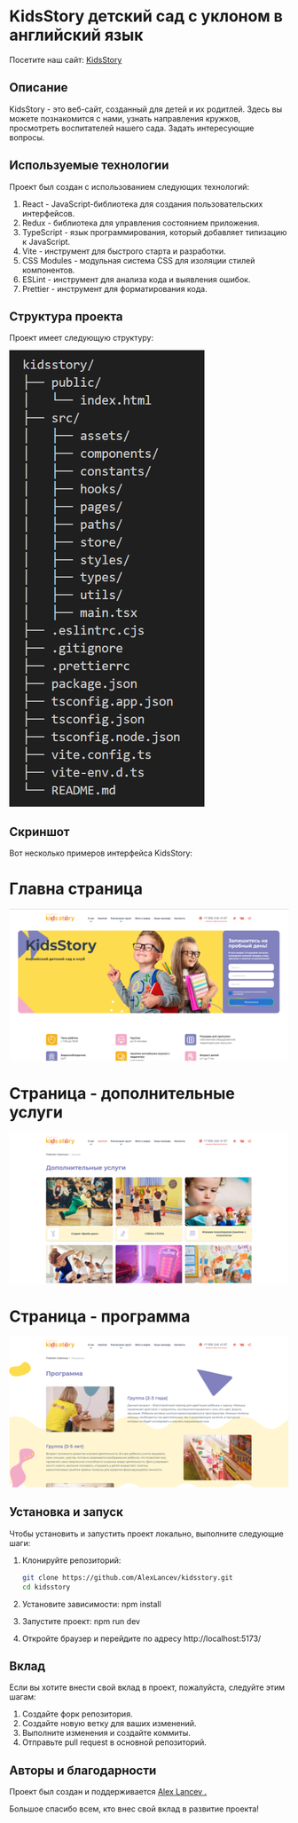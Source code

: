 # KidsStory детский сад с уклоном в английский язык

Посетите наш сайт: [KidsStory](https://kidsstory-tau.vercel.app/)

## Описание

KidsStory - это веб-сайт, созданный для детей и их родитлей. Здесь вы можете познакомится с нами, узнать направления кружков, просмотреть воспитателей нашего сада. Задать интересующие вопросы.

## Используемые технологии
Проект был создан с использованием следующих технологий:

1. React - JavaScript-библиотека для создания пользовательских интерфейсов.
2. Redux - библиотека для управления состоянием приложения.
3. TypeScript - язык программирования, который добавляет типизацию к JavaScript.
4. Vite - инструмент для быстрого старта и разработки.
5. CSS Modules - модульная система CSS для изоляции стилей компонентов.
6. ESLint - инструмент для анализа кода и выявления ошибок.
7. Prettier - инструмент для форматирования кода.

## Структура проекта
Проект имеет следующую структуру:

![Структура проекта](/public/screenshots/structure.png)

## Скриншот
Вот несколько примеров интерфейса KidsStory:

# Главна страница

![Главная страница](/public/screenshots/hero.png)

# Страница - дополнительные услуги

![Дополнительные услуги](/public/screenshots/services.png)

# Страница - программа

![Программа занятии](/public/screenshots/prog.png)

## Установка и запуск

Чтобы установить и запустить проект локально, выполните следующие шаги:

1. Клонируйте репозиторий:
   ```bash
   git clone https://github.com/AlexLancev/kidsstory.git
   cd kidsstory

2. Установите зависимости: npm install

3. Запустите проект: npm run dev

4. Откройте браузер и перейдите по адресу http://localhost:5173/

## Вклад
Если вы хотите внести свой вклад в проект, пожалуйста, следуйте этим шагам:

1. Создайте форк репозитория.
2. Создайте новую ветку для ваших изменений.
3. Выполните изменения и создайте коммиты.
4. Отправьте pull request в основной репозиторий.

## Авторы и благодарности
Проект был создан и поддерживается [Alex Lancev .](https://github.com/AlexLancev)

Большое спасибо всем, кто внес свой вклад в развитие проекта!